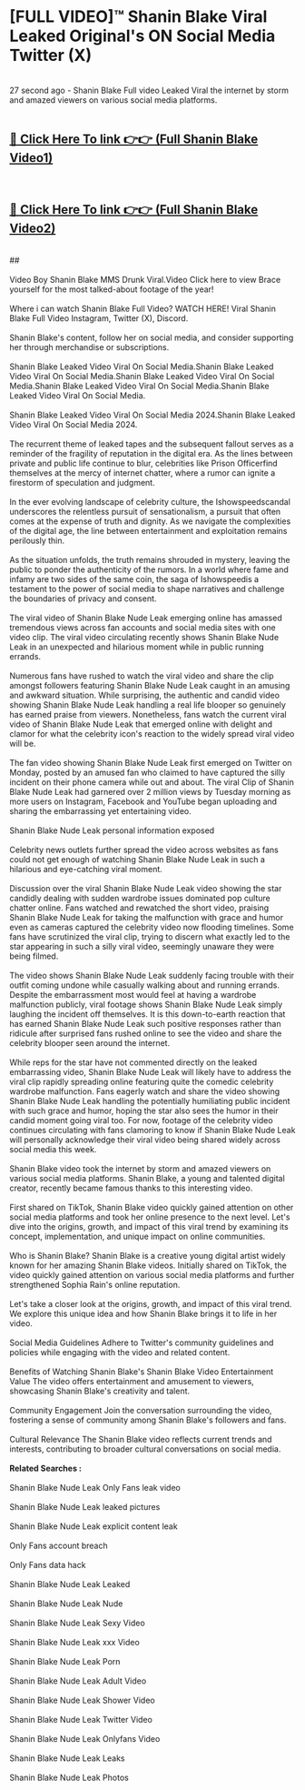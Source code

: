 # [FULL VIDEO]™ Shanin Blake Viral Leaked Original's ON Social Media Twitter (X) <br>
<br>
27 second ago - Shanin Blake Full video Leaked Viral the internet by storm and amazed viewers on various social media platforms.<br>

 <br>

##  <a href="https://play.123hd.live?title=Full Shanin_Blake&ref=git">🔴 Click Here To link 👉👉 (Full Shanin Blake Video1)</a><br>
  <br>

##  <a href="https://play.123hd.live?title=Full Shanin_Blake&ref=git">🔴 Click Here To link 👉👉 (Full Shanin Blake Video2)</a><br>
  <br>
  ##


  <br>

  <br>
Video Boy Shanin Blake MMS Drunk Viral.Video Click here to view Brace yourself for the most talked-about footage of the year!
<br><br>
Where i can watch Shanin Blake Full Video? WATCH HERE! Viral Shanin Blake Full Video Instagram, Twitter (X), Discord.
<br><br>
Shanin Blake's content, follow her on social media, and consider supporting her through merchandise or subscriptions.
<br><br>
Shanin Blake Leaked Video Viral On Social Media.Shanin Blake Leaked Video Viral On Social Media.Shanin Blake Leaked Video Viral On Social Media.Shanin Blake Leaked Video Viral On Social Media.Shanin Blake Leaked Video Viral On Social Media.
<br><br>
Shanin Blake Leaked Video Viral On Social Media 2024.Shanin Blake Leaked Video Viral On Social Media 2024.
<br><br>
The recurrent theme of leaked tapes and the subsequent fallout serves as a reminder of the fragility of reputation in the digital era. As the lines between private and public life continue to blur, celebrities like Prison Officerfind themselves at the mercy of internet chatter, where a rumor can ignite a firestorm of speculation and judgment.
<br><br>
In the ever evolving landscape of celebrity culture, the Ishowspeedscandal underscores the relentless pursuit of sensationalism, a pursuit that often comes at the expense of truth and dignity. As we navigate the complexities of the digital age, the line between entertainment and exploitation remains perilously thin.
<br><br>
As the situation unfolds, the truth remains shrouded in mystery, leaving the public to ponder the authenticity of the rumors. In a world where fame and infamy are two sides of the same coin, the saga of Ishowspeedis a testament to the power of social media to shape narratives and challenge the boundaries of privacy and consent.
<br><br>
The viral video of Shanin Blake Nude Leak emerging online has amassed tremendous views across fan accounts and social media sites with one video clip. The viral video circulating recently shows Shanin Blake Nude Leak in an unexpected and hilarious moment while in public running errands.
<br><br>
Numerous fans have rushed to watch the viral video and share the clip amongst followers featuring Shanin Blake Nude Leak caught in an amusing and awkward situation. While surprising, the authentic and candid video showing Shanin Blake Nude Leak handling a real life blooper so genuinely has earned praise from viewers. Nonetheless, fans watch the current viral video of Shanin Blake Nude Leak that emerged online with delight and clamor for what the celebrity icon's reaction to the widely spread viral video will be.
<br><br>
The fan video showing Shanin Blake Nude Leak first emerged on Twitter on Monday, posted by an amused fan who claimed to have captured the silly incident on their phone camera while out and about. The viral Clip of Shanin Blake Nude Leak had garnered over 2 million views by Tuesday morning as more users on Instagram, Facebook and YouTube began uploading and sharing the embarrassing yet entertaining video.
<br><br>
Shanin Blake Nude Leak personal information exposed
<br><br>
Celebrity news outlets further spread the video across websites as fans could not get enough of watching Shanin Blake Nude Leak in such a hilarious and eye-catching viral moment.
<br><br>
Discussion over the viral Shanin Blake Nude Leak video showing the star candidly dealing with sudden wardrobe issues dominated pop culture chatter online. Fans watched and rewatched the short video, praising Shanin Blake Nude Leak for taking the malfunction with grace and humor even as cameras captured the celebrity video now flooding timelines. Some fans have scrutinized the viral clip, trying to discern what exactly led to the star appearing in such a silly viral video, seemingly unaware they were being filmed.
<br><br>
The video shows Shanin Blake Nude Leak suddenly facing trouble with their outfit coming undone while casually walking about and running errands. Despite the embarrassment most would feel at having a wardrobe malfunction publicly, viral footage shows Shanin Blake Nude Leak simply laughing the incident off themselves. It is this down-to-earth reaction that has earned Shanin Blake Nude Leak such positive responses rather than ridicule after surprised fans rushed online to see the video and share the celebrity blooper seen around the internet.
<br><br>
While reps for the star have not commented directly on the leaked embarrassing video, Shanin Blake Nude Leak will likely have to address the viral clip rapidly spreading online featuring quite the comedic celebrity wardrobe malfunction. Fans eagerly watch and share the video showing Shanin Blake Nude Leak handling the potentially humiliating public incident with such grace and humor, hoping the star also sees the humor in their candid moment going viral too. For now, footage of the celebrity video continues circulating with fans clamoring to know if Shanin Blake Nude Leak will personally acknowledge their viral video being shared widely across social media this week.
<br><br>
Shanin Blake video took the internet by storm and amazed viewers on various social media platforms. Shanin Blake, a young and talented digital creator, recently became famous thanks to this interesting video.
<br><br>
First shared on TikTok, Shanin Blake video quickly gained attention on other social media platforms and took her online presence to the next level. Let's dive into the origins, growth, and impact of this viral trend by examining its concept, implementation, and unique impact on online communities.
<br><br>
Who is Shanin Blake? Shanin Blake is a creative young digital artist widely known for her amazing Shanin Blake videos. Initially shared on TikTok, the video quickly gained attention on various social media platforms and further strengthened Sophia Rain's online reputation.
<br><br>
Let's take a closer look at the origins, growth, and impact of this viral trend. We explore this unique idea and how Shanin Blake brings it to life in her video.
<br><br>
Social Media Guidelines Adhere to Twitter's community guidelines and policies while engaging with the video and related content.
<br><br>
Benefits of Watching Shanin Blake's Shanin Blake Video Entertainment Value The video offers entertainment and amusement to viewers, showcasing Shanin Blake's creativity and talent.
<br><br>
Community Engagement Join the conversation surrounding the video, fostering a sense of community among Shanin Blake's followers and fans.
<br><br>
Cultural Relevance The Shanin Blake video reflects current trends and interests, contributing to broader cultural conversations on social media.
<br><br>
<strong>Related Searches :</strong>
<br><br>
Shanin Blake Nude Leak Only Fans leak video
<br><br>
Shanin Blake Nude Leak leaked pictures
<br><br>
Shanin Blake Nude Leak explicit content leak
<br><br>
Only Fans account breach
<br><br>
Only Fans data hack
<br><br>
Shanin Blake Nude Leak Leaked
<br><br>
Shanin Blake Nude Leak Nude
<br><br>
Shanin Blake Nude Leak Sexy Video
<br><br>
Shanin Blake Nude Leak xxx Video
<br><br>
Shanin Blake Nude Leak Porn
<br><br>
Shanin Blake Nude Leak Adult Video
<br><br>
Shanin Blake Nude Leak Shower Video
<br><br>
Shanin Blake Nude Leak Twitter Video
<br><br>
Shanin Blake Nude Leak Onlyfans Video
<br><br>
Shanin Blake Nude Leak Leaks
<br><br>
Shanin Blake Nude Leak Photos